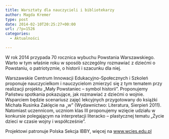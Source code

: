 ```yaml
---
title: Warsztaty dla nauczycieli i bibliotekarzy
author: Magda Kremer
type: post
date: 2014-02-10T20:25:27+00:00
url: /?p=1526
categories:
  - Aktualności

---
```

W rok 2014 przypada 70 rocznica wybuchu Powstania Warszawskiego. Warto w tym właśnie roku w sposób szczególny rozmawiać z dziećmi o Powstaniu, o patriotyzmie, o historii i szacunku dla niej.

Warszawskie Centrum Innowacji Edukacyjno-Społecznych i Szkoleń proponuje nauczycielkom i nauczycielom zmierzyć się z tym tematem przy realizacji projektu „Mały Powstaniec – symbol historii”. Proponujemy Państwu spotkania pokazujące, jak rozmawiać z dziećmi o wojnie. Wsparciem będzie scenariusz zajęć lekcyjnych przygotowany do książki Michała Rusinka Zaklęcie na „w” (Wydawnictwo: Literatura, Sierpień 2011). Natomiast uczennicom, uczniom klas III proponujemy wzięcie udziału w konkursie polegającym na interpretacji literacko – plastycznej tematu „Życie dzieci w czasie wojny i współcześnie”.

Projektowi patronuje Polska Sekcja IBBY, więcej na www.wcies.edu.pl

 

